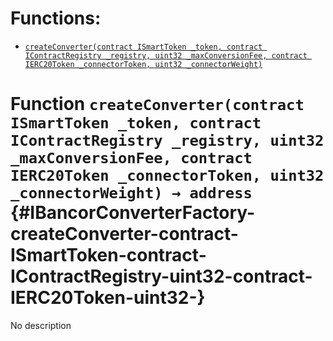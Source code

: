 

# Functions:
- [`createConverter(contract ISmartToken _token, contract IContractRegistry _registry, uint32 _maxConversionFee, contract IERC20Token _connectorToken, uint32 _connectorWeight)`](#IBancorConverterFactory-createConverter-contract-ISmartToken-contract-IContractRegistry-uint32-contract-IERC20Token-uint32-)



# Function `createConverter(contract ISmartToken _token, contract IContractRegistry _registry, uint32 _maxConversionFee, contract IERC20Token _connectorToken, uint32 _connectorWeight) → address` {#IBancorConverterFactory-createConverter-contract-ISmartToken-contract-IContractRegistry-uint32-contract-IERC20Token-uint32-}
No description


